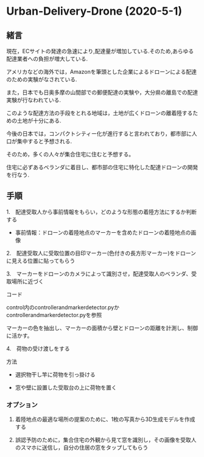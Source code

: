# Urban-Delivery-Drone (2020-5-1)

## 緒言

現在，ECサイトの発達の急速により,配達量が増加している.そのため,あらゆる配達業者への負担が増大している.  

アメリカなどの海外では，Amazonを筆頭とした企業によるドローンによる配達のための実験がなされている.  

また，日本でも日奥多摩の山間部での郵便配達の実験や，大分県の離島での配達実験が行なわれている.  

このような配達方法の手段をとれる地域は，土地が広くドローンの離着陸するための土地が十分にある.  

今後の日本では，コンパクトシティー化が進行すると言われており，都市部に人口が集中すると予想される.  

そのため，多くの人々が集合住宅に住むと予想する。

住宅に必ずあるベランダに着目し、都市部の住宅に特化した配達ドローンの開発を行なう.  

## 手順
1.　配達受取人から事前情報をもらい，どのような形態の着陸方法にするか判断する    
* 事前情報：ドローンの着陸地点のマーカーを含めたドローンの着陸地点の画像   

2.　配達受取人に受取位置の目印マーカー(色付きの長方形マーカー)をドローンに見える位置に貼ってもらう  

3.　マーカーをドローンのカメラによって識別させ，配達受取人のベランダ、受取場所に近づく  

コード

control内のcontrollerandmarkerdetector.pyかcontrollerandmarkerdetector.pyを参照


マーカーの色を抽出し、マーカーの面積から壁とドローンの距離を計測し、制御に活かす。



4.　荷物の受け渡しをする

方法

* 選択物干し竿に荷物を引っ掛ける

* 窓や壁に設置した受取台の上に荷物を置く  

### オプション
1. 着陸地点の最適な場所の提案のために、1枚の写真から3D生成モデルを作成する

2. 誤認予防のために，集合住宅の外観から見て窓を識別し，その画像を受取人のスマホに送信し，自分の住居の窓をタップしてもらう

